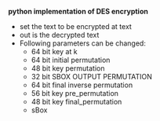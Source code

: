 **python implementation of DES encryption**

* set the text to be encrypted at text
* out is the decrypted text
* Following parameters can be changed:
  - 64 bit key at k
  - 64 bit initial permutation
  - 48 bit key permutation
  - 32 bit SBOX OUTPUT PERMUTATION
  - 64 bit final inverse permutation
  - 56 bit key pre_permutation
  - 48 bit key final_permutation
  - sBox

